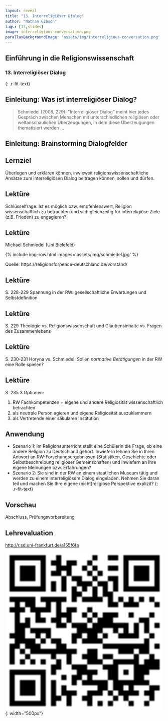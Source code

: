 ```yaml
---
layout: reveal
title: "13. Interreligiöser Dialog"
author: "Nathan Gibson"
tags: [13,slides]
image: interreligious-conversation.png
parallaxBackgroundImage: 'assets/img/interreligious-conversation.png'
---
```


## Einführung in die Religionswissenschaft

### 13. Interreligiöser Dialog
{: .r-fit-text}

## Einleitung: Was ist interreligiöser Dialog?

> Schmiedel (2008, 229): "Interreligiöser Dialog" meint hier jedes Gespräch zwischen Menschen mit unterschiedlichen religiösen oder weltanschaulichen Überzeugungen, in dem diese Überzeugungen thematisiert werden ...

## Einleitung: Brainstorming Dialogfelder

## Lernziel

<i class="fa-solid fa-check"></i> Überlegen und erklären können, inwieweit religionswissenschaftliche Ansätze zum interreligiösen Dialog beitragen können, sollen und dürfen.

## Lektüre

Schlüsselfrage: Ist es möglich bzw. empfehlenswert, Religion wissenschaftlich zu betrachten und sich gleichzeitig für interreligiöse Ziele (z.B. Frieden) zu engagieren?

## Lektüre

Michael Schmiedel (Uni Bielefeld)

{% include img-row.html images='assets/img/schmiedel.jpg' %}

<figcaption>Quelle: https://religionsforpeace-deutschland.de/vorstand/</figcaption>

## Lektüre

S. 228-229 Spannung in der RW: gesellschaftliche Erwartungen und Selbstdefinition

## Lektüre

S. 229 Theologie vs. Religionswissenschaft und Glaubensinhalte vs. Fragen des Zusammenlebens

## Lektüre

S. 230-231 Horyna vs. Schmiedel: Sollen _normative Betätigungen_ in der RW eine Rolle spielen?

## Lektüre

S. 235 3 Optionen: 
1. RW Fachkompetenzen + eigene und andere Religiosität wissenschaftlich betrachten 
2. als neutrale Person agieren und eigene Religiosität auszuklammern 
3. als Vertretende einer säkularen Institution

## Anwendung

- Szenario 1: Im Religionsunterricht stellt eine Schülerin die Frage, ob eine andere Religion zu Deutschland gehört. Inwiefern lehnen Sie in Ihren Antwort an RW-Forschungsergebnissen (Statistiken, Geschichte oder Selbstbeschreibung religiöser Gemeinschaften) und inwiefern an Ihre eigene Meinungen bzw. Erfahrungen?
- Szenario 2: Sie sind in der RW an einem staatlichen Museum tätig und werden zu einem interreligiösem Dialog eingeladen. Nehmen Sie daran teil und machen Sie Ihre eigene (nicht)religiöse Perspektive explizit?
{: .r-fit-text}

## Vorschau

Abschluss, Prüfungsvorbereitung

## Lehrevaluation

<http://r.sd.uni-frankfurt.de/a155f6fa>

![Evaluation QR](../assets/img/evaluation-qr.png){: width="500px"}



<!-- 
S. 228-229 Spannung zwischen gesellschaftliche Erwartungen von Religionswissenschaft und Selbstdefinition
Definitionen - Religionswissenschaft
Wofür will Schmiedel plädieren? 

S. 229 Glaubensinhalte (In wie weit können wir Verständnisse teilen bzw. woran bleiben wir unterschiedlich?) vs. Fragen des Zusammenlebens (Wie können Leute mit unterschiedlichen Glauben und Praxen ein gemeinsames Leben in einer Stadt, in einer Stadtteil, in einer Schule, an einer Uni, an einem Arbeitsplatz usw. gestalten?)
Theologie (Was ist begründeter Glauben?) vs. Religionswissenschaft (Wie und warum sind Leute religiös?)
S. 230 Wenn andere Leute (Politiker, Filmemacher usw.) an interreligiösem Dialog teilnehmen, dann warum nicht auch Religionswissenschaftler/innen? Aber dann als Spezialist oder als Laie/Laiin?
S. 230 Horyna: RWs sollen keine _normative Betätigungen_ unternehmen.
S. 230-231 Schmiedel: Normative Fragen sind unvermeidbar in der Wissenschaft. (Was forschen, wie und wofür?)
S. 231 Wissenschaftliche Ergebnisse von der RW werden von anderen verwendet (like it or not)
S. 231-232 Vergleich mit Biologie, Ökologie -- andere Wissenschaftler/innen engagieren sich, warum nicht RW? (aber interessefreie Grundlagenforschung gibt's dennoch)
S. 232-233 Aufgabe von RW verschiedene Glauben ohne Beurteilung zu _verstehen_ (und, dass der einige Glaube dabei nicht im Weg steht)
S. 233-234 Feldforschung hilft bei den Soft-Skills
S. 235 3 Optionen: 1. RW Fachkompetenzen + eigene und andere Religiosität wissenschaftlich betrachten 2. als neutrale Person agieren und eigene Religiosität auszuklammern 3. als Vertretende einer säkularen Institution
-->